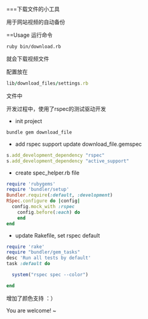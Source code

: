 ===下载文件的小工具

用于网站视频的自动备份

==Usage
运行命令
```
ruby bin/download.rb
```
就会下载视频文件

配置放在 
```ruby
lib/download_files/settings.rb
```
文件中

开发过程中，使用了rspec的测试驱动开发
* init project
```ruby
bundle gem download_file
```
* add rspec support
update download_file.gemspec
```ruby
s.add_development_dependency "rspec"
s.add_development_dependency "active_support"
```
* create spec_helper.rb file

```ruby
require 'rubygems'
require 'bundler/setup'
Bundler.require(:default, :development)
RSpec.configure do |config|
  config.mock_with :rspec
	config.before(:each) do
	end 
end
```
* update Rakefile, set rspec default

```ruby
require 'rake'
require "bundler/gem_tasks"
desc 'Run all tests by default'
task :default do

  system("rspec spec --color")

end
```

增加了颜色支持 ：）

You are welcome! ~
